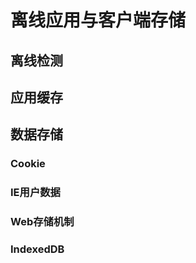 

# 离线应用与客户端存储

## 离线检测

## 应用缓存





## 数据存储

### Cookie







### IE用户数据



### Web存储机制

### IndexedDB